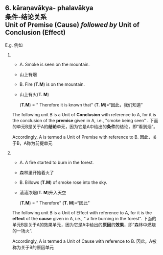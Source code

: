 ## 6. kāraṇavākya- phalavākya<br>**条件**-**结论**关系<br>**Unit of Premise (Cause)** *followed by* **Unit of Conclusion (Effect)**
E.g. 例如

1. 
   - A. Smoke is seen on the mountain.
   - 山上有烟
   - B. Fire (**T.M**) is on the mountain.
   - 山上有火(**T. M**)

       (**T.M**) = " Therefore it is known that"
       (**T. M**)=“因此，我们知道”

    The following unit B is a Unit of **Conclusion** with reference to A, for it is the conclusion of the **premise** given in A, i.e., "smoke being seen" .
    下面的单元B是关于A的**结论**单元，因为它是A中给出的**条件**的结论，即“看到烟”。

    Accordingly, A is termed a Unit of Premise with reference to B.
    因此，关于B，A称为前提单元
2. 
   - A. A fire started to burn in the forest.
   - 森林里开始着火了
   - B. Billows (**T.M**) of smoke rose into the sky.
   - 滚滚浓烟(**T. M**)升入天空

       (**T.M**) = " Therefore"
       (**T. M**)=“因此”

    The following unit B is a Unit of Effect with reference to A, for it is the **effect** of the **cause** given in A, i.e., " a fire burning in the forest".
    下面的单元B是关于A的效果单元，因为它是A中给出的**原因**的**效果**，即“森林中燃烧的一场火”.

    Accordingly, A is termed a Unit of Cause with reference to B.
    因此，A被称为关于B的原因单元